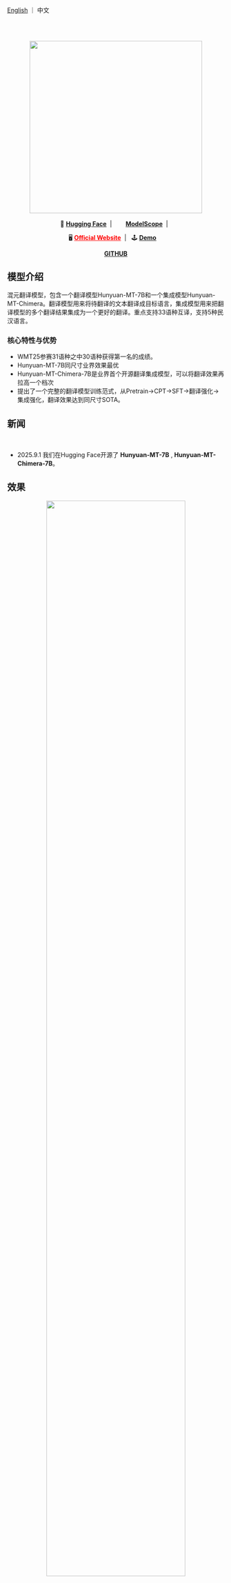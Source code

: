 <p align="left">
   <a href="README.md">English</a>  ｜ 中文</a>&nbsp
</p>
<br><br>

<p align="center">
 <img src="https://dscache.tencent-cloud.cn/upload/uploader/hunyuan-64b418fd052c033b228e04bc77bbc4b54fd7f5bc.png" width="400"/> <br>
</p><p></p>


<p align="center">
    🤗&nbsp;<a href="https://huggingface.co/collections/tencent/hunyuan-mt-68b42f76d473f82798882597"><b>Hugging Face</b></a>&nbsp;&nbsp;|&nbsp;&nbsp;
    <img src="https://avatars.githubusercontent.com/u/109945100?s=200&v=4" width="16"/>&nbsp;<a href="https://modelscope.cn/collections/Hunyuan-MT-2ca6b8e1b4934f"><b>ModelScope</b></a>&nbsp;&nbsp;|&nbsp;&nbsp;
</p>

<p align="center">
    🖥️&nbsp;<a href="https://hunyuan.tencent.com" style="color: red;"><b>Official Website</b></a>&nbsp;&nbsp;|&nbsp;&nbsp;
    🕹️&nbsp;<a href="https://hunyuan.tencent.com/chat/HunyuanDefault?from=modelSquare&modelId=hunyuan-mt-7b"><b>Demo</b></a>&nbsp;&nbsp;&nbsp;&nbsp;
</p>

<p align="center">
    <a href="https://github.com/Tencent-Hunyuan/Hunyuan-MT"><b>GITHUB</b></a>
</p>




## 模型介绍

混元翻译模型，包含一个翻译模型Hunyuan-MT-7B和一个集成模型Hunyuan-MT-Chimera。翻译模型用来将待翻译的文本翻译成目标语言，集成模型用来把翻译模型的多个翻译结果集成为一个更好的翻译。重点支持33语种互译，支持5种民汉语言。



### 核心特性与优势
- WMT25参赛31语种之中30语种获得第一名的成绩。
- Hunyuan-MT-7B同尺寸业界效果最优
- Hunyuan-MT-Chimera-7B是业界首个开源翻译集成模型，可以将翻译效果再拉高一个档次
- 提出了一个完整的翻译模型训练范式，从Pretrain->CPT->SFT->翻译强化->集成强化，翻译效果达到同尺寸SOTA。


## 新闻
<br>

* 2025.9.1 我们在Hugging Face开源了 **Hunyuan-MT-7B** , **Hunyuan-MT-Chimera-7B**。

## 效果
<div align='center'>
<img src="imgs/overall_performance.png" width = "80%" />
</div>

更多的实验效果和分析可以参考我们的技术报告<a href="Hunyuan_MT_Technical_Report.pdf"><b>Technical Report</b> </a>

&nbsp;

## 模型链接
| Model Name  | Description | Download |
| ----------- | ----------- |-----------
| Hunyuan-MT-7B  | 混元7B翻译模型 |🤗 [Model](https://huggingface.co/tencent/Hunyuan-MT-7B)|
| Hunyuan-MT-7B-fp8 | 混元7B翻译模型，fp8量化    | 🤗 [Model](https://huggingface.co/tencent/Hunyuan-MT-7B-fp8)|
| Hunyuan-MT-Chimera | 混元7B翻译集成模型    | 🤗 [Model](https://huggingface.co/tencent/Hunyuan-MT-Chimera-7B)|
| Hunyuan-MT-Chimera-fp8 | 混元7B翻译集成模型，fp8量化     | 🤗 [Model](https://huggingface.co/tencent/Hunyuan-MT-Chimera-7B-fp8)|


## Prompts

### Prompt Template for ZH<=>XX Translation.
---
```
把下面的文本翻译成<target_language>，不要额外解释。

<source_text>
```
---

### Prompt Template for XX<=>XX Translation, excluding ZH<=>XX.
---
```
Translate the following segment into <target_language>, without additional explanation.

<source_text>
```
---

### Prompt Template for Hunyuan-MT-Chmeria-7B

---
```
Analyze the following multiple <target_language> translations of the <source_language> segment surrounded in triple backticks and generate a single refined <target_language> translation. Only output the refined translation, do not explain.

The <source_language> segment:
```<source_text>```

The multiple <target_language> translations:
1. ```<translated_text1>```
2. ```<translated_text2>```
3. ```<translated_text3>```
4. ```<translated_text4>```
5. ```<translated_text5>```
6. ```<translated_text6>```
```
---

## 使用 transformers 推理
首先，需要安装最新版本的transformers，推荐v4.56.0
```SHELL
pip install transformers==4.56.0
```

*!!! If you want to load fp8 model with transformers, you need to change the name"ignored_layers" in config.json to "ignore" and upgrade the compressed-tensors to compressed-tensors-0.11.0.*

以下代码片段展示了如何使用 transformers 库加载和使用模型。

```python
from transformers import AutoModelForCausalLM, AutoTokenizer
import os

model_name_or_path = "tencent/Hunyuan-MT-7B"

tokenizer = AutoTokenizer.from_pretrained(model_name_or_path)
model = AutoModelForCausalLM.from_pretrained(model_name_or_path, device_map="auto")  # You may want to use bfloat16 and/or move to GPU here
messages = [
    {"role": "user", "content": "Translate the following segment into Chinese, without additional explanation.\n\nGet something off your chest"},
]
tokenized_chat = tokenizer.apply_chat_template(
    messages,
    tokenize=True
    add_generation_prompt=False,
    return_tensors="pt"
)

outputs = model.generate(tokenized_chat.to(model.device), max_new_tokens=2048)
output_text = tokenizer.decode(outputs[0])
```


我们推荐使用下面这组参数进行推理。注意，我们的模型没有默认 system_prompt。

```json

{
  "top_k": 20,
  "top_p": 0.6,
  "repetition_penalty": 1.05,
  "temperature": 0.7
}
```

&nbsp;

支持的语种:
| Languages         | Abbr.   | Chinese Names   |
|-------------------|---------|-----------------|
| Chinese           | zh      | 中文            |
| English           | en      | 英语            |
| French            | fr      | 法语            |
| Portuguese        | pt      | 葡萄牙语        |
| Spanish           | es      | 西班牙语        |
| Japanese          | ja      | 日语            |
| Turkish           | tr      | 土耳其语        |
| Russian           | ru      | 俄语            |
| Arabic            | ar      | 阿拉伯语        |
| Korean            | ko      | 韩语            |
| Thai              | th      | 泰语            |
| Italian           | it      | 意大利语        |
| German            | de      | 德语            |
| Vietnamese        | vi      | 越南语          |
| Malay             | ms      | 马来语          |
| Indonesian        | id      | 印尼语          |
| Filipino          | tl      | 菲律宾语        |
| Hindi             | hi      | 印地语          |
| Traditional Chinese | zh-Hant| 繁体中文        |
| Polish            | pl      | 波兰语          |
| Czech             | cs      | 捷克语          |
| Dutch             | nl      | 荷兰语          |
| Khmer             | km      | 高棉语          |
| Burmese           | my      | 缅甸语          |
| Persian           | fa      | 波斯语          |
| Gujarati          | gu      | 古吉拉特语      |
| Urdu              | ur      | 乌尔都语        |
| Telugu            | te      | 泰卢固语        |
| Marathi           | mr      | 马拉地语        |
| Hebrew            | he      | 希伯来语        |
| Bengali           | bn      | 孟加拉语        |
| Tamil             | ta      | 泰米尔语        |
| Ukrainian         | uk      | 乌克兰语        |
| Tibetan           | bo      | 藏语            |
| Kazakh            | kk      | 哈萨克语        |
| Mongolian         | mn      | 蒙古语          |
| Uyghur            | ug      | 维吾尔语        |
| Cantonese         | yue     | 粤语            |


## 训练数据格式处理

如果需要微调我们的模型，建议将数据处理成以下格式。

```python
messages = [
    {"role": "system", "content": "You are a helpful assistant."},
    {"role": "user", "content": "海水为什么是咸的" },
    {"role": "assistant", "content": "海水是咸的主要是因为其中含有许多溶解在水中的盐类和矿物质。这些盐类和矿物质来自于地球表面的岩石和土壤中的化学物质，随着时间的推移，它们被带到了海洋中。当海水蒸发时，水分蒸发掉了，但盐类和矿物质仍然留在水中，导致海水变得更加咸味。因此，海水的咸度是由其中的盐类和矿物质的含量决定的。"}
]

from transformers import AutoTokenizer
tokenizer = AutoTokenizer.from_pretrained("your_tokenizer_path", trust_remote_code=True)
train_ids = tokenizer.apply_chat_template(messages)
```

&nbsp;

## 使用 LLaMA-Factory 训练

我们将介绍如何使用`LLaMA-Factory`来进行微调混元模型。

### 安装环境

开始之前，确保你已经安装了以下代码库：
1. 使用[LLaMA-Factory](https://github.com/hiyouga/LLaMA-Factory)官方指导进行安装。
2. 使用[DeepSpeed](https://github.com/deepspeedai/DeepSpeed#installation)官方指导进行安装（可选）。
3. 安装配套的transformer库。当前混元提交的transformer代码正在评审中，需要获取配套的分支。
```
pip install git+https://github.com/huggingface/transformers@4970b23cedaf745f963779b4eae68da281e8c6ca
```

### 准备数据

我们需要准备自定义的数据集：

1. 请将您的数据以`json`格式进行组织，并将数据放入`LLaMA-Factory`的`data`目录中。当前使用的是`sharegpt`格式的数据集，需要遵循以下格式：
```
[
  {
    "messages": [
      {
        "role": "system",
        "content": "系统提示词（选填）"
      },
      {
        "role": "user",
        "content": "人类指令"
      },
      {
        "role": "assistant",
        "content": "模型回答"
      }
    ]
  }
]
```
可以参考前面章节中对[数据格式](#训练数据格式处理)的说明。

2. 在`data/dataset_info.json`文件中提供您的数据集定义，并采用以下格式：
```
"数据集名称": {
  "file_name": "data.json",
  "formatting": "sharegpt",
  "columns": {
    "messages": "messages"
  },
  "tags": {
    "role_tag": "role",
    "content_tag": "content",
    "user_tag": "user",
    "assistant_tag": "assistant",
    "system_tag": "system"
  }
}
```

### 训练

1. 将`llama_factory_support/example_configs`目录下的文件都拷贝到`LLaMA-Factory`的`example/hunyuan`目录下。
2. 修改配置文件`hunyuan_full.yaml`中的模型路径和数据集名称，其他的配置请根据需要进行修改。
  ```
  ### model
  model_name_or_path: [!!!add the model path here!!!]

  ### dataset
  dataset: [!!!add the data set name here!!!]
  ```
3. 执行训练命令
    * 运行单机训练
    请注意这里需要设置`DISABLE_VERSION_CHECK`环境变量，避免版本冲突。
    ```
    export DISABLE_VERSION_CHECK=1
    llamafactory-cli train examples/hunyuan/hunyuan_full.yaml
    ```
    * 运行多机训练
    在每个节点上执行以下命令。请注意将`torchrun`需要的`NNODES`、`NODE_RANK`、`MASTER_ADDR`和`MASTER_PORT`按照您运行的环境进行配置。
    ```
    export DISABLE_VERSION_CHECK=1
    FORCE_TORCHRUN=1 NNODES=${NNODES} NODE_RANK=${NODE_RANK} MASTER_ADDR=${MASTER_ADDR} MASTER_PORT=${MASTER_PORT} \
    llamafactory-cli train examples/hunyuan_full.yaml
    ```

&nbsp;

## 推理和部署

HunyuanLLM可以采用TensorRT-LLM, vLLM或sglang部署。为了简化部署过程HunyuanLLM提供了预构建docker镜像，详见一下章节。

镜像：https://hub.docker.com/r/hunyuaninfer/hunyuan-7b/tags

## 使用TensorRT-LLM推理
### Docker:

为了简化部署过程，HunyuanLLM提供了预构建docker镜像 (注意： 该镜像要求Host的Cuda版本为12.8以上）：

[hunyuaninfer/hunyuan-7b:hunyuan-7b-trtllm](https://hub.docker.com/r/hunyuaninfer/hunyuan-7b/tags) 。您只需要下载模型文件并用下面代码启动docker即可开始推理模型。
```shell
# 拉取
国内：
docker pull docker.cnb.cool/tencent/hunyuan/hunyuan-7b:hunyuan-7b-trtllm
国外：
docker pull hunyuaninfer/hunyuan-7b:hunyuan-7b-trtllm

# 启动
docker run --privileged --user root --name hunyuanLLM_infer --rm -it --ipc=host --ulimit memlock=-1 --ulimit stack=67108864 --gpus=all hunyuaninfer/hunyuan-7b:hunyuan-7b-trtllm
```

注: Docker容器权限管理。以上代码采用特权模式（--privileged）启动Docker容器会赋予容器较高的权限，增加数据泄露和集群安全风险。建议在非必要情况下避免使用特权模式，以降低安全威胁。对于必须使用特权模式的场景，应进行严格的安全评估，并实施相应的安全监控、加固措施。

### BF16部署

#### Step1：执行推理

#### 方式1：命令行推理

下面我们展示一个代码片段，采用`TensorRT-LLM`快速请求chat model：
修改 examples/pytorch/quickstart_advanced.py 中如下代码：


```python
def setup_llm(args):
    kv_cache_config = KvCacheConfig(
        enable_block_reuse=not args.disable_kv_cache_reuse,
        free_gpu_memory_fraction=args.kv_cache_fraction,
    )
    spec_config = None

    hf_ckpt_path="$your_hunyuan_model_path"
    tokenizer = AutoTokenizer.from_pretrained(hf_ckpt_path, trust_remote_code=True)
    llm = LLM(
        tokenizer=tokenizer,
        model=args.model_dir,
        backend='pytorch',
        disable_overlap_scheduler=args.disable_overlap_scheduler,
        kv_cache_dtype=args.kv_cache_dtype,
        kv_cache_config=kv_cache_config,
        attn_backend=args.attention_backend,
        use_cuda_graph=args.use_cuda_graph,
        cuda_graph_padding_enabled=args.cuda_graph_padding_enabled,
        cuda_graph_batch_sizes=args.cuda_graph_batch_sizes,
        load_format=args.load_format,
        print_iter_log=args.print_iter_log,
        enable_iter_perf_stats=args.print_iter_log,
        torch_compile_config=TorchCompileConfig(
            enable_fullgraph=args.use_torch_compile,
            enable_inductor=args.use_torch_compile,
            enable_piecewise_cuda_graph= \
                args.use_piecewise_cuda_graph)
        if args.use_torch_compile else None,
        moe_backend=args.moe_backend,
        enable_trtllm_sampler=args.enable_trtllm_sampler,
        max_seq_len=args.max_seq_len,
        max_batch_size=args.max_batch_size,
        max_num_tokens=args.max_num_tokens,
        enable_attention_dp=args.enable_attention_dp,
        tensor_parallel_size=args.tp_size,
        pipeline_parallel_size=args.pp_size,
        moe_expert_parallel_size=args.moe_ep_size,
        moe_tensor_parallel_size=args.moe_tp_size,
        moe_cluster_parallel_size=args.moe_cluster_size,
        enable_chunked_prefill=args.enable_chunked_prefill,
        speculative_config=spec_config,
        trust_remote_code=args.trust_remote_code,
        gather_generation_logits=args.return_generation_logits)

    sampling_params = SamplingParams(
        end_id=127960,
        max_tokens=args.max_tokens,
        temperature=args.temperature,
        top_k=args.top_k,
        top_p=args.top_p,
        return_context_logits=args.return_context_logits,
        return_generation_logits=args.return_generation_logits,
        logprobs=args.logprobs)
    return llm, sampling_params


def main():
    args = parse_arguments()
    prompts = args.prompt if args.prompt else example_prompts

    llm, sampling_params = setup_llm(args)
    new_prompts = []
    for prompt in prompts:
        messages = [{"role": "user", "content": f"{prompt}"}]
        new_prompts.append(
            llm.tokenizer.apply_chat_template(messages,
                                                tokenize=False,
                                                add_generation_prompt=True))
    prompts = new_prompts
    outputs = llm.generate(prompts, sampling_params)

    for i, output in enumerate(outputs):
        prompt = output.prompt
        generated_text = output.outputs[0].text
        print(f"[{i}] Prompt: {prompt!r}, Generated text: {generated_text!r}")
```

运行方式：

```shell
python3 quickstart_advanced.py --model_dir "HunyuanLLM模型路径" --tp_size 1
```

#### 方式2：服务化推理

下面我们展示使用`TensorRT-LLM`服务化的方式部署模型和请求。

以tencent/Hunyuan-7B-Instruct为例
准备配置文件：

```
cat >/path/to/extra-llm-api-config.yml <<EOF
use_cuda_graph: true
cuda_graph_padding_enabled: true
cuda_graph_batch_sizes:
- 1
- 2
- 4
- 8
- 16
- 32
print_iter_log: true
EOF
```

启动服务：

```shell
trtllm-serve \
  /path/to/HunYuan-7b \
  --host localhost \
  --port 8000 \
  --backend pytorch \
  --max_batch_size 32 \
  --max_num_tokens 16384 \
  --tp_size 1 \
  --kv_cache_free_gpu_memory_fraction 0.6 \
  --trust_remote_code \
  --extra_llm_api_options /path/to/extra-llm-api-config.yml
```

服务启动成功后, 使用 OpenAI API 进行模型推理调用：
```
curl -X POST "http://localhost:8000/v1/chat/completions" \
  -H "Content-Type: application/json" \
  --data '{
    "model": "HunYuan/HunYuan-7b",
    "messages": [
      {
        "role": "user",
        "content": "Write a short summary of the benefits of regular exercise"
      }
    ]
  }'
```

#### FP8/Int4量化模型部署：
目前 TensorRT-LLM 的 fp8 和 int4 量化模型正在支持中，敬请期待。


## 使用vLLM推理
### 版本要求:

请使用vLLM v0.10.0之后的版本进行部署和推理

需要安装指定版本的transformers，我们将在不久后完成对transformers主分支的合入
```SHELL
pip install git+https://github.com/huggingface/transformers@4970b23cedaf745f963779b4eae68da281e8c6ca
```
### BF16部署

以tencent/Hunyuan-7B-Instruct为例，已经通过上述的transformers获取了模型地址
```shell
export MODEL_PATH=PATH_TO_MODEL
```

#### Step1：执行推理

#### 方式1：命令行推理

下面我们展示一个代码片段，采用`vLLM`快速请求chat model：

注: vLLM组件远程代码执行防护。下列代码中vLLM组件的trust-remote-code配置项若被启用，将允许加载并执行来自远程模型仓库的代码，这可能导致恶意代码的执行。除非业务需求明确要求，否则建议该配置项处于禁用状态，以降低潜在的安全威胁。


```python
import os
from typing import List, Optional
from vllm import LLM, SamplingParams
from vllm.inputs import PromptType
from transformers import AutoTokenizer

model_path=os.environ.get('MODEL_PATH')
tokenizer = AutoTokenizer.from_pretrained(model_path, trust_remote_code=True)

llm = LLM(model=model_path,
        tokenizer=model_path,
        trust_remote_code=True,
        dtype='bfloat16',
        tensor_parallel_size=4,
        gpu_memory_utilization=0.9)

sampling_params = SamplingParams(
    temperature=0.7, top_p=0.8, max_tokens=4096, top_k=20, repetition_penalty=1.05)

messages = [
    {
        "role": "system",
        "content": "You are a helpful assistant.",
    },
    {"role": "user", "content": "Write a short summary of the benefits of regular exercise"},
]

tokenized_chat = tokenizer.apply_chat_template(messages, tokenize=True, add_generation_prompt=True, return_tensors="pt")

dummy_inputs: List[PromptType] = [{
    "prompt_token_ids": batch
} for batch in tokenized_chat.numpy().tolist()]

outputs = llm.generate(dummy_inputs, sampling_params)

# Print the outputs.
for output in outputs:
    prompt = output.prompt
    generated_text = output.outputs[0].text
    print(f"Prompt: {prompt!r}, Generated text: {generated_text!r}")
```

#### 方式2：服务化推理

下面我们展示使用`vLLM`服务化的方式部署模型并请求

我们启动服务，运行 :
```shell
python3 -m vllm.entrypoints.openai.api_server \
    --host 0.0.0.0 \
    --port 8000 \
    --trust-remote-code \
    --model ${MODEL_PATH} \
    --tensor-parallel-size 1 \
    --dtype bfloat16 \
    --quantization experts_int8 \
    --served-model-name hunyuan \
    2>&1 | tee log_server.txt
```

运行成功后, 运行请求脚本：
```shell
curl http://0.0.0.0:8000/v1/chat/completions -H 'Content-Type: application/json' -d '{
"model": "hunyuan",
"messages": [
    {
        "role": "system",
        "content": [{"type": "text", "text": "You are a helpful assistant."}]
    },
    {
        "role": "user",
        "content": [{"type": "text", "text": "请按面积大小对四大洋进行排序，并给出面积最小的洋是哪一个？直接输出结果。"}]
    }
],
"max_tokens": 2048,
"temperature":0.7,
"top_p": 0.6,
"top_k": 20,
"repetition_penalty": 1.05,
"stop_token_ids": [127960]
}'
```

### 量化模型部署：

本部分介绍采用vLLM部署量化后模型的流程。


#### Int8量化模型部署：
部署Int8-weight-only版本HunYuan-7B模型

我们启动Int8服务，运行：
```shell
python3 -m vllm.entrypoints.openai.api_server \
    --host 0.0.0.0 \
    --port 8000 \
    --trust-remote-code \
    --model ${MODEL_PATH} \
    --tensor-parallel-size 1 \
    --dtype bfloat16 \
    --served-model-name hunyuan \
    --quantization experts_int8 \
    2>&1 | tee log_server.txt
```

#### Int4量化模型部署：
部署Int4-weight-only版本HunYuan-7B模型，采用GPTQ方式：

```shell
export MODEL_PATH=PATH_TO_INT4_MODEL
```
接着我们启动Int4服务，运行：
```shell
python3 -m vllm.entrypoints.openai.api_server \
    --host 0.0.0.0 \
    --port 8000 \
    --trust-remote-code \
    --model ${MODEL_PATH} \
    --tensor-parallel-size 1 \
    --dtype bfloat16 \
    --served-model-name hunyuan \
    --quantization gptq_marlin \
    2>&1 | tee log_server.txt
```


#### FP8量化模型部署：
部署W8A8C8版本HunYuan-7B模型

我们启动FP8服务，运行：
```shell
python3 -m vllm.entrypoints.openai.api_server \
    --host 0.0.0.0 \
    --port 8000 \
    --trust-remote-code \
    --model ${MODEL_PATH} \
    --tensor-parallel-size 1 \
    --dtype bfloat16 \
    --served-model-name hunyuan \
    --kv-cache-dtype fp8 \
    2>&1 | tee log_server.txt
```

## 使用sglang推理

### BF16部署

#### Step1: 拉取镜像


```
docker pull lmsysorg/sglang:latest
```

- 启动 API server:

```
docker run --entrypoint="python3" --gpus all \
    --shm-size 32g \
    -p 30000:30000 \
    --ulimit nproc=10000 \
    --privileged \
    --ipc=host \
     lmsysorg/sglang:latest \
    -m sglang.launch_server --model-path hunyuan/huanyuan_7B --tp 1 --trust-remote-code --host 0.0.0.0 --port 30000
```

#### Step2：执行推理

#### 方式1：命令行推理

下面我们展示一个代码片段，采用`sglang`快速请求chat model：


```python
import sglang as sgl
from transformers import AutoTokenizer

model_path=os.environ.get('MODEL_PATH')


tokenizer = AutoTokenizer.from_pretrained(model_path, trust_remote_code=True)

messages = [
    {
        "role": "system",
        "content": "You are a helpful assistant.",
    },
    {"role": "user", "content": "Write a short summary of the benefits of regular exercise"},
]
prompts = []
prompts.append(tokenizer.apply_chat_template(
    messages,
    tokenize=False,
    add_generation_prompt=True
))
print(prompts)

llm = sgl.Engine(
    model_path=model_path,
    tp_size=1,
    trust_remote_code=True,
    mem_fraction_static=0.7,
)

sampling_params = {"temperature": 0.7, "top_p": 0.8, "top_k": 20, "max_new_tokens": 4096}
outputs = llm.generate(prompts, sampling_params)
for prompt, output in zip(prompts, outputs):
    print(f"Prompt: {prompt}\nGenerated text: {output['text']}")
```

#### 方式2：服务化推理

下面我们展示使用`sglang`服务化的方式部署模型和请求。

```shell
model_path="HunyuanLLM模型路径"
python3 -u -m sglang.launch_server \
    --model-path $model_path \
    --tp 4 \
    --trust-remote-code
```

服务启动成功后, 运行请求脚本：
```python
import openai
client = openai.Client(
    base_url="http://localhost:30000/v1", api_key="EMPTY")

response = client.chat.completions.create(
    model="default",
    messages= [
        {"role": "user", "content": "Write a short summary of the benefits of regular exercise"},
    ],
    temperature=0.7,
    max_tokens=4096,
    extra_body={"top_p": 0.8, "top_k": 20}
)
print(response)
```

Citing Hunyuan-MT:

```bibtex
@misc{hunyuanmt2025,
  title={Hunyuan-MT Technical Report},
  author={Mao Zheng, Zheng Li, Bingxin Qu, Mingyang Song, Yang Du, Mingrui Sun, Di Wang, Tao Chen, Jiaqi Zhu, Xingwu Sun, Yufei Wang, Can Xu, Chen Li, Kai Wang, Decheng Wu},
  howpublished={\url{https://github.com/Tencent-Hunyuan/Hunyuan-MT}},
  year={2025}
}
```

## 联系我们
如果你想给我们的研发和产品团队留言，欢迎联系我们腾讯混元LLM团队。你可以通过邮件（hunyuan_opensource@tencent.com）联系我们。
